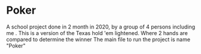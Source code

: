 # Poker
A school project done in 2 month in 2020, by a group of 4 persons including me . This is a version of the Texas hold 'em lightened. Where 2 hands are compared to determine the winner
The main file to run the project is name "Poker"
